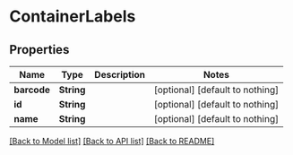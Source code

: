 # ContainerLabels


## Properties
Name | Type | Description | Notes
------------ | ------------- | ------------- | -------------
**barcode** | **String** |  | [optional] [default to nothing]
**id** | **String** |  | [optional] [default to nothing]
**name** | **String** |  | [optional] [default to nothing]


[[Back to Model list]](../README.md#models) [[Back to API list]](../README.md#api-endpoints) [[Back to README]](../README.md)



